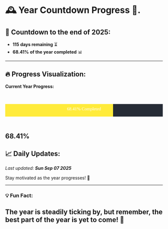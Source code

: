 
# &#x1F570; **Year Countdown Progress** &#x1F389;.

## &#x1F4C5; Countdown to the end of 2025:
- **115 days remaining** &#x23F3;
- **68.41% of the year completed** &#x1F4CA;

---

## &#x1F525; **Progress Visualization**:

**Current Year Progress:**

<br><br>
![Progress Bar](https://raw.githubusercontent.com/dayanidigv/year-countdown-progress/main/progress-bar.svg)
<br><br>

**68.41%**
---

## &#x1F4C8; **Daily Updates**:

_Last updated: **Sun Sep 07 2025**_

Stay motivated as the year progresses! &#x1F680;

--- 

### &#x1F4A1; **Fun Fact:**
The year is steadily ticking by, but remember, the best part of the year is yet to come! &#x1F31F;
---
